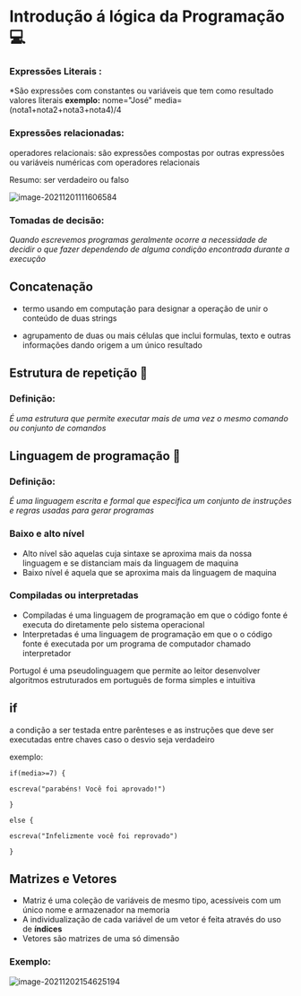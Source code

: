 # Introdução á lógica da Programação :computer:

### Expressões Literais :

*São expressões com constantes ou variáveis que tem como resultado valores literais
**exemplo:** 
nome="José"
media=(nota1+nota2+nota3+nota4)/4





### Expressões relacionadas:

operadores relacionais: são expressões compostas por outras expressões ou variáveis numéricas com operadores relacionais

Resumo: ser verdadeiro ou falso

![image-20211201111606584](C:\Users\kazuo\AppData\Roaming\Typora\typora-user-images\image-20211201111606584.png)



### Tomadas de decisão:

*Quando escrevemos programas geralmente ocorre a necessidade de decidir o que fazer dependendo de alguma condição encontrada durante a execução*



## Concatenação

- termo usando em computação para designar a operação de unir o conteúdo de duas strings

- agrupamento de duas ou mais células que inclui formulas, texto e outras informações dando origem a um único resultado


## Estrutura de repetição :repeat:

### Definição:

*É uma estrutura que permite executar mais de uma vez o mesmo comando ou conjunto de comandos*

## Linguagem de programação :tongue:

### Definição:

*É uma linguagem escrita e formal que especifica um conjunto de instruções e regras usadas para gerar programas*

### Baixo e alto nível 

- Alto nível são aquelas cuja sintaxe se aproxima mais da nossa linguagem e se distanciam mais da linguagem de maquina
- Baixo nível é aquela que se aproxima mais da linguagem de maquina

### Compiladas ou interpretadas

- Compiladas é uma linguagem de programação em que o código fonte é executa do diretamente pelo sistema operacional
- Interpretadas é uma linguagem de programação em que o o código fonte é executada por um programa de computador chamado interpretador

Portugol é uma pseudolinguagem que permite ao leitor desenvolver algoritmos estruturados em português de forma simples e intuitiva

## if

a condição a ser testada entre parênteses e as instruções que deve ser executadas entre chaves caso o desvio seja verdadeiro

exemplo:

`if(media>=7) {`

`escreva("parabéns! Você foi aprovado!")`

`}`

`else {`

`escreva("Infelizmente você foi reprovado")`

`}`

## Matrizes e Vetores

- Matriz é uma coleção de variáveis de mesmo tipo, acessíveis com um único nome e armazenador na memoria
- A individualização de cada variável de um vetor é feita através do uso de **índices**
- Vetores são matrizes de uma só dimensão

### Exemplo:

![image-20211202154625194](C:\Users\kazuo\AppData\Roaming\Typora\typora-user-images\image-20211202154625194.png)










